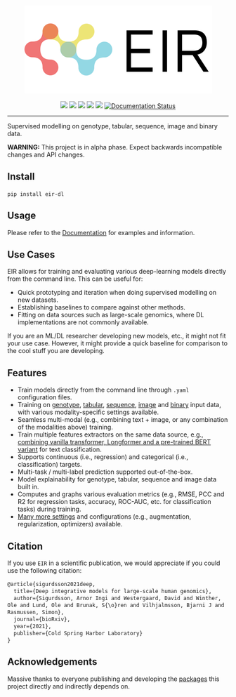 <p align="center">
  <img src="docs/source/_static/img/EIR_logo.png">
</p>

<p align="center">
    <a href="LICENSE" alt="License">
        <img src="https://img.shields.io/badge/License-APGL-5B2D5B.svg" /></a>
  
  <a href="https://www.biorxiv.org/content/10.1101/2021.06.11.447883" alt="bioRxiv">
        <img src="https://img.shields.io/badge/Paper-bioRxiv-B5232F.svg" /></a>
  
  <a href="https://www.python.org/downloads/" alt="Python">
        <img src="https://img.shields.io/badge/python-3.8|3.9-blue.svg" /></a>
  
   <a href="https://pypi.org/project/eir-dl/" alt="Python">
        <img src="https://img.shields.io/pypi/v/eir-dl.svg" /></a>
  
  <a href="https://codecov.io/gh/arnor-sigurdsson/EIR" alt="Coverage">
        <img src="https://codecov.io/gh/arnor-sigurdsson/EIR/branch/master/graph/badge.svg" /></a>
  
  <a href='https://eir.readthedocs.io/'>
        <img src='https://readthedocs.org/projects/eir/badge/?version=latest' alt='Documentation Status' /></a>
  
       
</p>

---

Supervised modelling on genotype, tabular, sequence, image and binary data.

**WARNING:** This project is in alpha phase. Expect backwards incompatible changes and API changes.

## Install

`pip install eir-dl`

## Usage

Please refer to the [Documentation](https://eir.readthedocs.io/en/latest/index.html) for examples and information.

## Use Cases

EIR allows for training and evaluating various deep-learning models directly from the command line. This can be useful for:

- Quick prototyping and iteration when doing supervised modelling on new datasets.
- Establishing baselines to compare against other methods.
- Fitting on data sources such as large-scale genomics, where DL implementations are not commonly available.

If you are an ML/DL researcher developing new models, etc., it might not fit your use case. However, it might provide a quick baseline for comparison to the cool stuff you are developing.

## Features

- Train models directly from the command line through `.yaml` configuration files.
- Training on [genotype](https://eir.readthedocs.io/en/latest/tutorials/01_basic_tutorial.html), [tabular](https://eir.readthedocs.io/en/latest/tutorials/02_tabular_tutorial.html), [sequence](https://eir.readthedocs.io/en/latest/tutorials/03_sequence_tutorial.html), [image](https://eir.readthedocs.io/en/latest/tutorials/05_image_tutorial.html) and [binary](https://eir.readthedocs.io/en/latest/tutorials/06_raw_bytes_tutorial.html) input data, with various modality-specific settings available.
- Seamless multi-modal (e.g., combining text + image, or any combination of the modalities above) training.
- Train multiple features extractors on the same data source, e.g., [combining vanilla transformer, Longformer and a pre-trained BERT variant](https://eir.readthedocs.io/en/latest/tutorials/04_pretrained_sequence_tutorial.html) for text classification.
- Supports continuous (i.e., regression) and categorical (i.e., classification) targets.
- Multi-task / multi-label prediction supported out-of-the-box.
- Model explainability for genotype, tabular, sequence and image data built in.
- Computes and graphs various evaluation metrics (e.g., RMSE, PCC and R2 for regression tasks, accuracy, ROC-AUC, etc. for classification tasks) during training.
- [Many more settings](https://eir.readthedocs.io/en/latest/api_reference.html) and configurations (e.g., augmentation, regularization, optimizers) available.

## Citation

If you use `EIR` in a scientific publication, we would appreciate if you could use the following citation:

```
@article{sigurdsson2021deep,
  title={Deep integrative models for large-scale human genomics},
  author={Sigurdsson, Arnor Ingi and Westergaard, David and Winther, Ole and Lund, Ole and Brunak, S{\o}ren and Vilhjalmsson, Bjarni J and Rasmussen, Simon},
  journal={bioRxiv},
  year={2021},
  publisher={Cold Spring Harbor Laboratory}
}
```

## Acknowledgements

Massive thanks to everyone publishing and developing the [packages](https://eir.readthedocs.io/en/latest/acknowledgements.html) this project directly and indirectly depends on.
